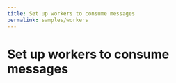 ```yaml
---
title: Set up workers to consume messages
permalink: samples/workers
---
```


# Set up workers to consume messages
